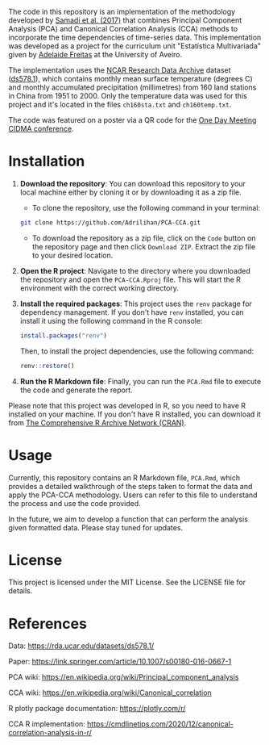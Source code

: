 The code in this repository is an implementation of the methodology developed by
[Samadi et al. (2017)](https://link.springer.com/article/10.1007/s00180-016-0667-1) 
that combines Principal Component Analysis (PCA) and Canonical Correlation 
Analysis (CCA) methods to incorporate the time dependencies of time-series data.
This implementation was developed as a project for the curriculum unit 
"Estatística Multivariada" given by [Adelaide Freitas](https://www.ua.pt/pt/p/10310341) 
at the University of Aveiro. 

The implementation uses the [NCAR Research Data Archive](https://rda.ucar.edu/) 
dataset ([ds578.1](https://rda.ucar.edu/datasets/ds578.1/)), which contains 
monthly mean surface temperature (degrees C) and monthly accumulated 
precipitation (millimetres) from 160 land stations in China from 1951 to 2000. 
Only the temperature data was used for this project and it's located in the 
files `ch160sta.txt` and `ch160temp.txt`.

The code was featured on a poster via a QR code for the 
[One Day Meeting CIDMA conference](https://sites.google.com/view/one-daymeeting-cidma).

# Installation

1. **Download the repository**: You can download this repository to your local 
machine either by cloning it or by downloading it as a zip file.

   - To clone the repository, use the following command in your terminal:

    ```bash
    git clone https://github.com/Adrilihan/PCA-CCA.git
    ```

   - To download the repository as a zip file, click on the `Code` button on the
   repository page and then click `Download ZIP`. Extract the zip file to your 
   desired location.

2. **Open the R project**: Navigate to the directory where you downloaded the 
repository and open the `PCA-CCA.Rproj` file. This will start the R environment 
with the correct working directory.

3. **Install the required packages**: This project uses the `renv` package for 
dependency management. If you don't have `renv` installed, you can install it 
using the following command in the R console:

    ```r
    install.packages("renv")
    ```

    Then, to install the project dependencies, use the following command:

    ```r
    renv::restore()
    ```

4. **Run the R Markdown file**: Finally, you can run the `PCA.Rmd` file to 
execute the code and generate the report.

Please note that this project was developed in R, so you need to have R 
installed on your machine. If you don't have R installed, you can download it 
from [The Comprehensive R Archive Network (CRAN)](https://cran.r-project.org/mirrors.html).

# Usage

Currently, this repository contains an R Markdown file, `PCA.Rmd`, which 
provides a detailed walkthrough of the steps taken to format the data and apply 
the PCA-CCA methodology. Users can refer to this file to understand the process 
and use the code provided.

In the future, we aim to develop a function that can perform the analysis given formatted data. Please stay tuned for updates.

# License

This project is licensed under the MIT License. See the LICENSE file for 
details.


# References

Data: https://rda.ucar.edu/datasets/ds578.1/

Paper: https://link.springer.com/article/10.1007/s00180-016-0667-1

PCA wiki: https://en.wikipedia.org/wiki/Principal_component_analysis

CCA wiki: https://en.wikipedia.org/wiki/Canonical_correlation

R plotly package documentation: https://plotly.com/r/

CCA R implementation: https://cmdlinetips.com/2020/12/canonical-correlation-analysis-in-r/
